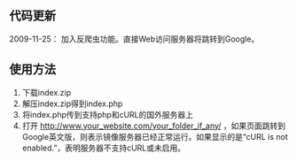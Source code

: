 ## 代码更新 ##
2009-11-25：
加入反爬虫功能。直接Web访问服务器将跳转到Google。

## 使用方法 ##
  1. 下载index.zip
  1. 解压index.zip得到index.php
  1. 将index.php传到支持php和cURL的国外服务器上
  1. 打开 http://www.your_website.com/your_folder_if_any/ ，如果页面跳转到Google英文版，则表示镜像服务器已经正常运行。如果显示的是“cURL is not enabled.”，表明服务器不支持cURL或未启用。
